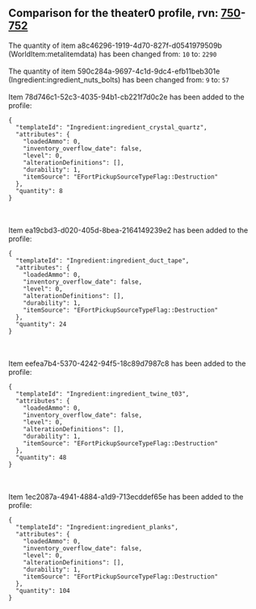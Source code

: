 ## Comparison for the theater0 profile, rvn: [750](https://github.com/PRO100KatYT/FortniteProfileRevisions/tree/main/profiles/theater0/750%20theater0.json)-[752](https://github.com/PRO100KatYT/FortniteProfileRevisions/tree/main/profiles/theater0/752%20theater0.json)

The quantity of item a8c46296-1919-4d70-827f-d0541979509b (WorldItem:metalitemdata) has been changed from: `10` to: `2290`
<br><br>
The quantity of item 590c284a-9697-4c1d-9dc4-efb11beb301e (Ingredient:ingredient_nuts_bolts) has been changed from: `9` to: `57`
<br><br>
Item 78d746c1-52c3-4035-94b1-cb221f7d0c2e has been added to the profile:

```
{
  "templateId": "Ingredient:ingredient_crystal_quartz",
  "attributes": {
    "loadedAmmo": 0,
    "inventory_overflow_date": false,
    "level": 0,
    "alterationDefinitions": [],
    "durability": 1,
    "itemSource": "EFortPickupSourceTypeFlag::Destruction"
  },
  "quantity": 8
}
```

<br><br>
Item ea19cbd3-d020-405d-8bea-2164149239e2 has been added to the profile:

```
{
  "templateId": "Ingredient:ingredient_duct_tape",
  "attributes": {
    "loadedAmmo": 0,
    "inventory_overflow_date": false,
    "level": 0,
    "alterationDefinitions": [],
    "durability": 1,
    "itemSource": "EFortPickupSourceTypeFlag::Destruction"
  },
  "quantity": 24
}
```

<br><br>
Item eefea7b4-5370-4242-94f5-18c89d7987c8 has been added to the profile:

```
{
  "templateId": "Ingredient:ingredient_twine_t03",
  "attributes": {
    "loadedAmmo": 0,
    "inventory_overflow_date": false,
    "level": 0,
    "alterationDefinitions": [],
    "durability": 1,
    "itemSource": "EFortPickupSourceTypeFlag::Destruction"
  },
  "quantity": 48
}
```

<br><br>
Item 1ec2087a-4941-4884-a1d9-713ecddef65e has been added to the profile:

```
{
  "templateId": "Ingredient:ingredient_planks",
  "attributes": {
    "loadedAmmo": 0,
    "inventory_overflow_date": false,
    "level": 0,
    "alterationDefinitions": [],
    "durability": 1,
    "itemSource": "EFortPickupSourceTypeFlag::Destruction"
  },
  "quantity": 104
}
```

<br><br>
